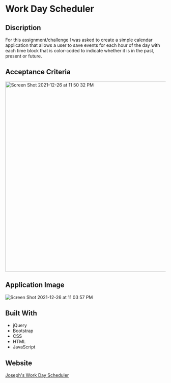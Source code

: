 # Work Day Scheduler

## Discription

For this assignment/challenge I was asked to create a simple calendar application that allows a user to save events for each hour of the day with each time block that is color-coded to indicate whether it is in the past, present or future. 

## Acceptance Criteria

<img width="598" alt="Screen Shot 2021-12-26 at 11 50 32 PM" src="https://user-images.githubusercontent.com/92699311/147435677-95284539-7f5f-492a-b70f-74de8c1d23b6.png">


## Application Image

![Screen Shot 2021-12-26 at 11 03 57 PM](https://user-images.githubusercontent.com/92699311/147435700-0fc37d1b-dd9a-47a3-ae7b-065e0472f885.png)


## Built With

* jQuery
* Bootstrap
* CSS
* HTML
* JavaScript

## Website

[Joseph's Work Day Scheduler](https://jmcampbell2021.github.io/scheduler/)